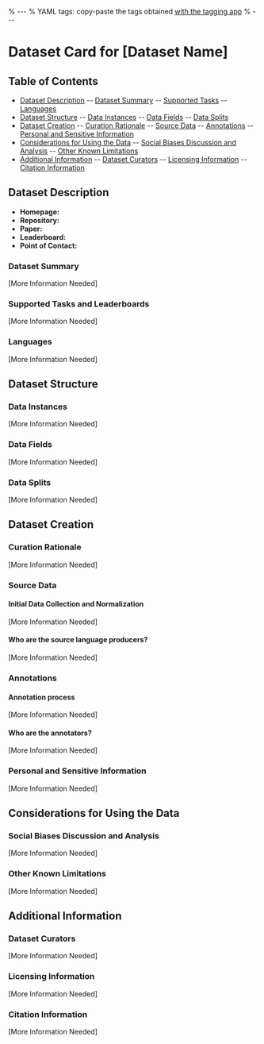 ﻿% ---
% YAML tags: copy-paste the tags obtained [with the tagging app](http://34.68.228.168:8501/)
% ---

# Dataset Card for [Dataset Name]

## Table of Contents
- [Dataset Description](#dataset-description)
-- [Dataset Summary](#dataset-summary)
-- [Supported Tasks](#supported-tasks-and-leaderboards)
-- [Languages](#languages)
- [Dataset Structure](#dataset-structure)
-- [Data Instances](#data-instances)
-- [Data Fields](#data-instances)
-- [Data Splits](#data-instances)
- [Dataset Creation](#dataset-creation)
-- [Curation Rationale](#curation-rationale)
-- [Source Data](#source-data)
-- [Annotations](#annotations)
-- [Personal and Sensitive Information](#personal-and-sensitive-information)
- [Considerations for Using the Data](#considerations-for-using-the-data)
-- [Social Biases Discussion and Analysis](#social-biases-discussion-and-analysis)
-- [Other Known Limitations](#other-known-limitations)
- [Additional Information](#additional-information)
-- [Dataset Curators](#dataset-curators)
-- [Licensing Information](#licensing-information)
-- [Citation Information](#citation-information)

## Dataset Description

- **Homepage:**
- **Repository:**
- **Paper:**
- **Leaderboard:**
- **Point of Contact:**

### Dataset Summary

[More Information Needed]

### Supported Tasks and Leaderboards

[More Information Needed]

### Languages 

[More Information Needed]

## Dataset Structure

### Data Instances

[More Information Needed]

### Data Fields

[More Information Needed]

### Data Splits

[More Information Needed]

## Dataset Creation

### Curation Rationale

[More Information Needed]

### Source Data

#### Initial Data Collection and Normalization

[More Information Needed]

#### Who are the source language producers?

[More Information Needed]

### Annotations

#### Annotation process

[More Information Needed]

#### Who are the annotators?

[More Information Needed]

### Personal and Sensitive Information

[More Information Needed]

## Considerations for Using the Data

### Social Biases Discussion and Analysis

[More Information Needed]

### Other Known Limitations

[More Information Needed]

## Additional Information

### Dataset Curators

[More Information Needed]

### Licensing Information

[More Information Needed]

### Citation Information

[More Information Needed]
